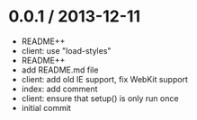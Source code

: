 
0.0.1 / 2013-12-11
==================

  * README++
  * client: use "load-styles"
  * README++
  * add README.md file
  * client: add old IE support, fix WebKit support
  * index: add comment
  * client: ensure that setup() is only run once
  * initial commit
